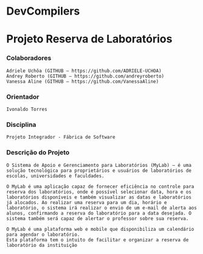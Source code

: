 # DevCompilers

<h1>Projeto Reserva de Laboratórios</h1>

<h3>Colaboradores</h3>
    
    Adriele Uchôa (GITHUB – https://github.com/ADRIELE-UCHOA)
    Andrey Roberto (GITHUB – https://github.com/andreyroberto)
    Vanessa Aline (GITHUB – https://github.com/VanessaAline)

<h3>Orientador</h3>

    Ivonaldo Torres

<h3>Disciplina</h3>
    
    Projeto Integrador - Fábrica de Software

<h3>Descrição do Projeto</h3>

    O Sistema de Apoio e Gerenciamento para Laboratórios (MyLab) – é uma solução tecnológica para proprietários e usuários de laboratórios de escolas, universidades e faculdades.	

    O MyLab é uma aplicação capaz de fornecer eficiência no controle para reserva dos laboratórios, onde é possível selecionar data, hora e os laboratórios disponíveis e também visualizar as datas e laboratórios já alocados. Ao realizar uma reserva para um dia, horário e laboratório, o sistema irá realizar o envio de um e-mail de alerta aos alunos, confirmando a reserva do laboratório para a data desejada. O sistema também será capaz de alertar o professor sobre sua reserva.

    O MyLab é uma plataforma web e mobile que disponibiliza um calendário para agendar o laboratório.
    Esta plataforma tem o intuito de facilitar e organizar a reserva de laboratório da instituição	